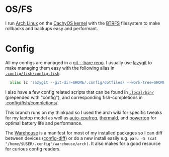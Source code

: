 # OS/FS

I run [Arch Linux](https://wiki.archlinux.org/title/Arch_Linux) on the [CachyOS kernel](https://wiki.archlinux.org/title/Kernel) with the [BTRFS](https://www.wikiwand.com/en/Btrfs#/Features) filesystem to make rollbacks and backups easy and performant.

# Config

All my configs are managed in a [git --bare repo](https://www.atlassian.com/git/tutorials/dotfiles). I usually use [lazygit](https://github.com/jesseduffield/lazygit) to make managing them easy with the following alias in [`.config/fish/config.fish`](https://github.com/jtrv/dotfiles/blob/main/.config/fish/config.fish):

```sh
  alias lc 'lazygit --git-dir=$HOME/.config/dotfiles/ --work-tree=$HOME'
```

I also have a few config related scripts that can be found in [`.local/bin/`](https://github.com/JacobTravers/.cfg/blob/main/.local/bin/) (prepended with "config"), and corresponding fish-completions in [.config/fish/completions/](https://github.com/JacobTravers/.cfg/blob/main/.config/fish/completions/).

This branch runs on my thinkpad so I used the arch wiki for specific tweaks for my laptop model as well as [auto-cpufreq](https://github.com/AdnanHodzic/auto-cpufreq), [thermald](https://wiki.debian.org/thermald), and [powertop](https://github.com/fenrus75/powertop) for optimal battery life and performance.

The [Warehouse](https://github.com/jtrv/dotfiles/blob/morpheus/.config/warehouse) is a manifest for most of my installed packages so I can diff between devices ([config-diff](https://github.com/jtrv/dotfiles/blob/morpheus/.local/bin/config-diff)) or do a new install easily e.g. `paru -S (cat "/home/$USER/.config"/warehouse/arch)`. It also makes for a good resource for curious config readers.
